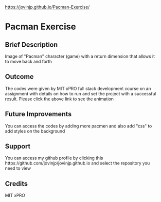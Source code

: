 https://jovinjp.github.io/Pacman-Exercise/

<h1>Pacman Exercise</h1>
<h2>Brief Description</h2>
<p>Image of "Pacman" character (game) with a return dimension that allows it to move back and forth</p>
<h2>Outcome</h2>
<p>The codes were given by MIT xPRO full stack development course on an assignment with details on how to run and set the project with a successful result. Please click the above link to see the animation</p>
<h2>Future Improvements</h2>
<p>You can access the codes by adding more pacmen and also add "css" to add styles on the background</p>
<h2>Support</h2>
<p>You can access my github profile by clicking this https://github.com/jovinjp/jovinjp.github.io and select the repository you need to view</p>
<h2>Credits</h2>
<p>MIT xPRO</p>
